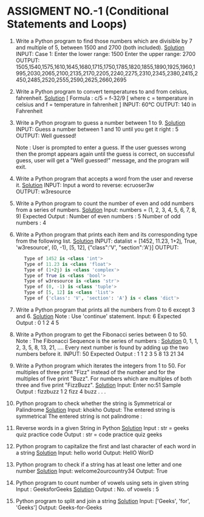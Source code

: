# ASSIGMENT NO.-1 (Conditional Statements and Loops)

1. Write a Python program to find those numbers which are divisible by 7 and multiple of 5, between 1500 and 2700 (both included). [Solution](1_Div_by_57.py)
   INPUT:
   Case 1:
   Enter the lower range: 1500
   Enter the upper range: 2700
   OUTPUT:
   1505,1540,1575,1610,1645,1680,1715,1750,1785,1820,1855,1890,1925,1960,1995,2030,2065,2100,2135,2170,2205,2240,2275,2310,2345,2380,2415,2450,2485,2520,2555,2590,2625,2660,2695

2. Write a Python program to convert temperatures to and from celsius, fahrenheit. [Solution](2_C_to_F.py)
   [ Formula : c/5 = f-32/9 [ where c = temperature in celsius and f = temperature in fahrenheit ]
   INPUT:
   60°C
   OUTPUT:
   140 in Fahrenheit

3. Write a Python program to guess a number between 1 to 9. [Solution](3_Guess.py)
   INPUT:
   Guess a number between 1 and 10 until you get it right : 5  
   OUTPUT:
   Well guessed!

   Note : User is prompted to enter a guess. If the user guesses wrong then the prompt appears again until the guess is correct, on successful guess, user will get a "Well guessed!" message, and the program will exit.

4. Write a Python program that accepts a word from the user and reverse it. [Solution](4_Reverse.py)
   INPUT:
   Input a word to reverse: ecruoser3w  
    OUTPUT:
   w3resource

5. Write a Python program to count the number of even and odd numbers from a series of numbers. [Solution](5_Odd_Even.py)
   Input: numbers = (1, 2, 3, 4, 5, 6, 7, 8, 9)
   Expected Output :
   Number of even numbers : 5
   Number of odd numbers : 4

6. Write a Python program that prints each item and its corresponding type from the following list. [Solution](6_Type_correpond.py)
   INPUT:
   datalist = [1452, 11.23, 1+2j, True, 'w3resource', (0, -1), [5, 12], {"class":'V', "section":'A'}]
   OUTPUT:

   ```py
      Type of 1452 is <class 'int'>
      Type of 11.23 is <class 'float'>
      Type of (1+2j) is <class 'complex'>
      Type of True is <class 'bool'>
      Type of w3resource is <class 'str'>
      Type of (0, -1) is <class 'tuple'>
      Type of [5, 12] is <class 'list'>
      Type of {'class': 'V', 'section': 'A'} is < class 'dict'>
   ```

7. Write a Python program that prints all the numbers from 0 to 6 except 3 and 6. [Solution](7_Print_except_3_6.py)
   Note : Use 'continue' statement.
   Input: 6
   Expected Output : 0 1 2 4 5

8. Write a Python program to get the Fibonacci series between 0 to 50.
   Note : The Fibonacci Sequence is the series of numbers : [Solution](8_50_Fibo.py)
   0, 1, 1, 2, 3, 5, 8, 13, 21, ....
   Every next number is found by adding up the two numbers before it.
   INPUT: 50
   Expected Output : 1 1 2 3 5 8 13 21 34

9. Write a Python program which iterates the integers from 1 to 50. For multiples of three print "Fizz" instead of the number and for the multiples of five print "Buzz". For numbers which are multiples of both three and five print "FizzBuzz". [Solution](9_BuzzFizz.py)
   Input:
   Enter no:51
   Sample Output :
   fizzbuzz
   1
   2
   fizz
   4
   buzz
   .
   .
   .

10. Python program to check whether the string is Symmetrical or Palindrome [Solution](10_Palindrome.py)
    Input: khokho
    Output:
    The entered string is symmetrical
    The entered string is not palindrome
    :
11. Reverse words in a given String in Python [Solution](11_Reverse_Words.py)
    Input : str = geeks quiz practice code
    Output : str = code practice quiz geeks

12. Python program to capitalize the first and last character of each word in a string [Solution](12_Cap_first_last.py)
    Input: hello world
    Output: HellO WorlD

13. Python program to check if a string has at least one letter and one number [Solution](13_Alphanumeric.py)
    Input: welcome2ourcountry34
    Output: True

14. Python program to count number of vowels using sets in given string
    Input : GeeksforGeeks [Solution](14_Count_vowel.py)
    Output : No. of vowels : 5

15. Python program to split and join a string [Solution](15_split_join_str.py)
    Input: ['Geeks', 'for', 'Geeks']
    Output: Geeks-for-Geeks
